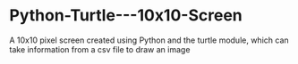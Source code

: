 # Python-Turtle---10x10-Screen
A 10x10 pixel screen created using Python and the turtle module, which can take information from a csv file to draw an image
